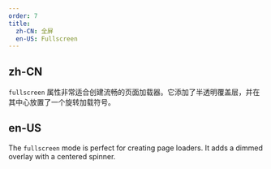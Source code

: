 ```yaml
---
order: 7
title:
  zh-CN: 全屏
  en-US: Fullscreen
---
```


## zh-CN

`fullscreen` 属性非常适合创建流畅的页面加载器。它添加了半透明覆盖层，并在其中心放置了一个旋转加载符号。

## en-US

The `fullscreen` mode is perfect for creating page loaders. It adds a dimmed overlay with a centered spinner.
